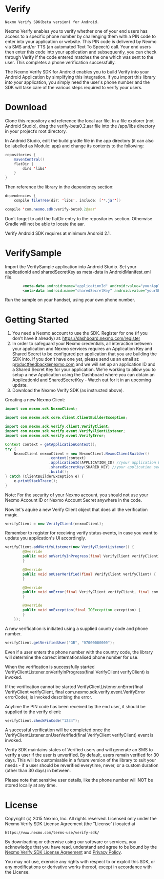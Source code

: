 Verify
========
	Nexmo Verify SDK(beta version) for Android.
Nexmo Verify enables you to verify whether one of your end users has access to a specific phone number by challenging them with
a PIN code to enter into your application or website. This PIN code is delivered by Nexmo via SMS and/or TTS (an automated Text
To Speech) call. Your end users then enter this code into your application and subsequently, you can check through Verify if 
the code entered matches the one which was sent to the user. This completes a phone verification successfully.

The Nexmo Verify SDK for Android enables you to build Verify into your Android Application by simplifying this integration.
If you import this library into your application, you simply need the user's phone number and the SDK will take care of the
various steps required to verify your users.

Download
========

Clone this repository and reference the local aar file.
In a file explorer (not Android Studio), drag the verify-beta0.2.aar file into the /app/libs directory
in your project’s root directory.

In Android Studio, edit the build.gradle file in the app directory (it can also be labelled as Module: app)
and change its contents to the following:
```java
repositories {
    mavenCentral()
    flatDir {
        dirs 'libs'
    }
}
```
Then reference the library in the dependency section:
```java
dependencies {
    compile fileTree(dir: 'libs', include: ['*.jar'])

compile 'com.nexmo.sdk:verify-beta0.2@aar'
```
Don’t forget to add the flatDir entry to the repositories section. Otherwise Gradle will not be able to locate the aar.

Verify Android SDK requires at minimum Android 2.1.

VerifySample
==============
Import the VerifySample application into Android Studio.
Set your applicationId and sharedSecretKey as meta-data in AndroidManifest.xml file.
```xml
        <meta-data android:name="applicationId" android:value="yourApplicationId" />
        <meta-data android:name="sharedSecretKey" android:value="yourSharedSecretKey" />
```
Run the sample on your handset, using your own phone number.

Getting Started
==============

1. You need a Nexmo account to use the SDK. Register for one (if you don't have it already) at:
   https://dashboard.nexmo.com/register
2. In order to safeguard your Nexmo credentials, all interaction between your application and Nexmo services requires an 
   Application Key and Shared Secret to be configured per application that you are building the SDK into.
   If you don't have one yet, please send us an email at: productfeedback@nexmo.com and we will set up an application ID and 
   a Shared Secret Key for your application.
   We're working to allow you to setup a new Application using the Dashboard where you can obtain an ApplicationId and 
   SharedSecretKey - Watch out for it in an upcoming update.
3. Download the Nexmo Verify SDK (as instructed above).

Creating a new Nexmo Client:
```java
import com.nexmo.sdk.NexmoClient;

import com.nexmo.sdk.core.client.ClientBuilderException;

import com.nexmo.sdk.verify.client.VerifyClient;
import com.nexmo.sdk.verify.event.VerifyClientListener;
import com.nexmo.sdk.verify.event.VerifyError;

Context context = getApplicationContext();
try {
	NexmoClient nexmoClient = new NexmoClient.NexmoClientBuilder()
                    .context(context)
                    .applicationId(APPLICATION_ID) //your application key
                    .sharedSecretKey(SHARED_KEY) //your application secret
                    .build();
} catch (ClientBuilderException e) {
	e.printStackTrace();
}
```
Note: For the security of your Nexmo account, you should not use your Nexmo Account ID or Nexmo Account Secret anywhere in the 
code.

Now let's aquire a new Verify Client object that does all the verification magic.
```java
verifyClient = new VerifyClient(nexmoClient);
```

Remember to register for receiving verify status events, in case you want to update you application's UI accordingly.
```java
verifyClient.addVerifyListener(new VerifyClientListener() {
        @Override
        public void onVerifyInProgress(final VerifyClient verifyClient) {
        }

        @Override
        public void onUserVerified(final VerifyClient verifyClient) {
        }

        @Override
        public void onError(final VerifyClient verifyClient, final com.nexmo.sdk.verify.event.VerifyError errorCode) {
        }

        @Override
        public void onException(final IOException exception) {
        }
    });
```
A new verification is initiated using a supplied country code and phone number.
```java
verifyClient.getVerifiedUser("GB", "07000000000");
```
Even if a user enters the phone number with the country code, the library will determine the correct internationalised 
phone number for use.

When the verification is successfully started VerifyClientListener.onVerifyInProgress(final VerifyClient verifyClient) is invoked.

If the verification cannot be started VerifyClientListener.onError(final VerifyClient verifyClient, final com.nexmo.sdk.verify.event.VerifyError errorCode); is invoked describing the error.

Anytime the PIN code has been received by the end user, it should be supplied to the verify client:
```java
verifyClient.checkPinCode("1234");
```

A successful verification will be completed once the VerifyClientListener.onUserVerified(final VerifyClient verifyClient) event is 
invoked.

Verify SDK maintains states of Verified users and will generate an SMS to verify a user if the user is unverified. By default,
users remain verified for 30 days. This will be customisable in a future version of the library to suit your needs - if a user 
should be reverified everytime, never, or a custom duration (other than 30 days) in between.

Please note that sensitive user details, like the phone number will NOT be stored locally at any time.

License
=======

Copyright (c) 2015 Nexmo, Inc.
All rights reserved.
Licensed only under the Nexmo Verify SDK License Agreement (the "License") located at

	https://www.nexmo.com/terms-use/verify-sdk/

By downloading or otherwise using our software or services, you acknowledge
that you have read, understand and agree to be bound by the 
[Nexmo Verify SDK License Agreement][1] and [Privacy Policy][2].
    
You may not use, exercise any rights with respect to or exploit this SDK,
or any modifications or derivative works thereof, except in accordance with the License.

 [1]: https://www.nexmo.com/terms-use/verify-sdk/
 [2]: https://www.nexmo.com/privacy-policy/
